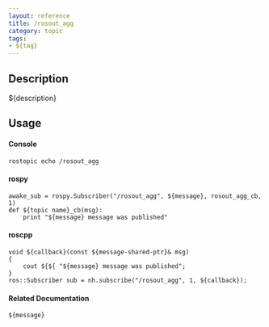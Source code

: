 ```yaml
---
layout: reference
title: /rosout_agg
category: topic
tags: 
- ${tag}
---
```


## Description
${description}

## Usage
#### Console
```
rostopic echo /rosout_agg
```

#### rospy
```
awake_sub = rospy.Subscriber("/rosout_agg", ${message}, rosout_agg_cb, 1)
def ${topic name}_cb(msg):
    print "${message} message was published"
```

#### roscpp
```
void ${callback}(const ${message-shared-ptr}& msg)
{
    cout ${${ "${message} message was published";
}
ros::Subscriber sub = nh.subscribe("/rosout_agg", 1, ${callback});
```

#### Related Documentation
``${message}``  